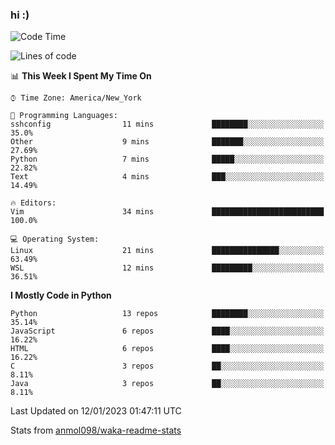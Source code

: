 ### hi :)

<!--START_SECTION:waka-->
![Code Time](http://img.shields.io/badge/Code%20Time-950%20hrs%2053%20mins-blue)

![Lines of code](https://img.shields.io/badge/From%20Hello%20World%20I%27ve%20Written-601%20Thousand%20lines%20of%20code-blue)

📊 **This Week I Spent My Time On** 

```text
⌚︎ Time Zone: America/New_York

💬 Programming Languages: 
sshconfig                11 mins             ████████░░░░░░░░░░░░░░░░░   35.0% 
Other                    9 mins              ███████░░░░░░░░░░░░░░░░░░   27.69% 
Python                   7 mins              █████░░░░░░░░░░░░░░░░░░░░   22.82% 
Text                     4 mins              ███░░░░░░░░░░░░░░░░░░░░░░   14.49%

🔥 Editors: 
Vim                      34 mins             █████████████████████████   100.0%

💻 Operating System: 
Linux                    21 mins             ███████████████░░░░░░░░░░   63.49% 
WSL                      12 mins             █████████░░░░░░░░░░░░░░░░   36.51%

```

**I Mostly Code in Python** 

```text
Python                   13 repos            ████████░░░░░░░░░░░░░░░░░   35.14% 
JavaScript               6 repos             ████░░░░░░░░░░░░░░░░░░░░░   16.22% 
HTML                     6 repos             ████░░░░░░░░░░░░░░░░░░░░░   16.22% 
C                        3 repos             ██░░░░░░░░░░░░░░░░░░░░░░░   8.11% 
Java                     3 repos             ██░░░░░░░░░░░░░░░░░░░░░░░   8.11%

```



 Last Updated on 12/01/2023 01:47:11 UTC
<!--END_SECTION:waka-->

Stats from [anmol098/waka-readme-stats](https://github.com/anmol098/waka-readme-stats)